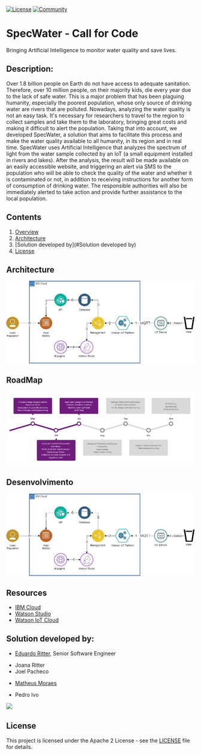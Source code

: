 [![License](https://img.shields.io/badge/License-Apache2-blue.svg)](https://www.apache.org/licenses/LICENSE-2.0) [![Community](https://img.shields.io/badge/Join-Community-blue.svg)](https://developer.ibm.com/callforcode/solutions/projects/get-started/)

# SpecWater - Call for Code

Bringing Artificial Intelligence to monitor water quality and save lives.

## Description:

Over 1.8 billion people on Earth do not have access to adequate sanitation. Therefore, over 10 million people, on their majority kids, die every year due to the lack of safe water. This is a major problem that has been plaguing humanity, especially the poorest population, whose only source of drinking water are rivers that are polluted.
Nowadays, analyzing the water quality is not an easy task. It's necessary for researchers to travel to the region to collect samples and take them to the laboratory, bringing great costs and making it difficult to alert the population. 
Taking that into account, we developed SpecWater, a solution that aims to facilitate this process and make the water quality available to all humanity, in its region and in real time. 
SpecWater uses Artificial Intelligence that analyzes the spectrum of light from the water sample collected by an IoT (a small equipment installed in rivers and lakes). After the analysis, the result will be made available on an easily accessible website, and triggering an alert via SMS to the population who will be able to check the quality of the water and whether it is contaminated or not, in addition to receiving instructions for another form of consumption of drinking water.
The responsible authorities will also be immediately alerted to take action and provide further assistance to the local population.

## Contents

1. [Overview](#overview)
2. [Architecture](#Architecture)
3. [Solution developed by](#Solution developed by)
4. [License](#license)

## Architecture

![Cooperation architecture diagram](/images/architecture.JPG)

## RoadMap

![Cooperation architecture diagram](/images/roudmap.jpg)

## Desenvolvimento

![Cooperation architecture diagram](/images/architecture.JPG)

## Resources

- [IBM Cloud](https://www.ibm.com/cloud)
- [Watson Studio](https://www.ibm.com/cloud/watson-studio)
- [Watson IoT Cloud](https://www.ibm.com/cloud/internet-of-things)

## Solution developed by:
* [Eduardo Ritter](https://github.com/EduardoMoraesRitter), Senior Software Engineer
- Joana Ritter
- Joel Pacheco
* [Matheus Moraes](https://github.com/mtsvi-moraes)
- Pedro Ivo

<p>
  <img src="https://contributors-img.web.app/image?repo=EduardoMoraesRitter/SpecWater" />
</p>

## License

This project is licensed under the Apache 2 License - see the [LICENSE](LICENSE) file for details.

